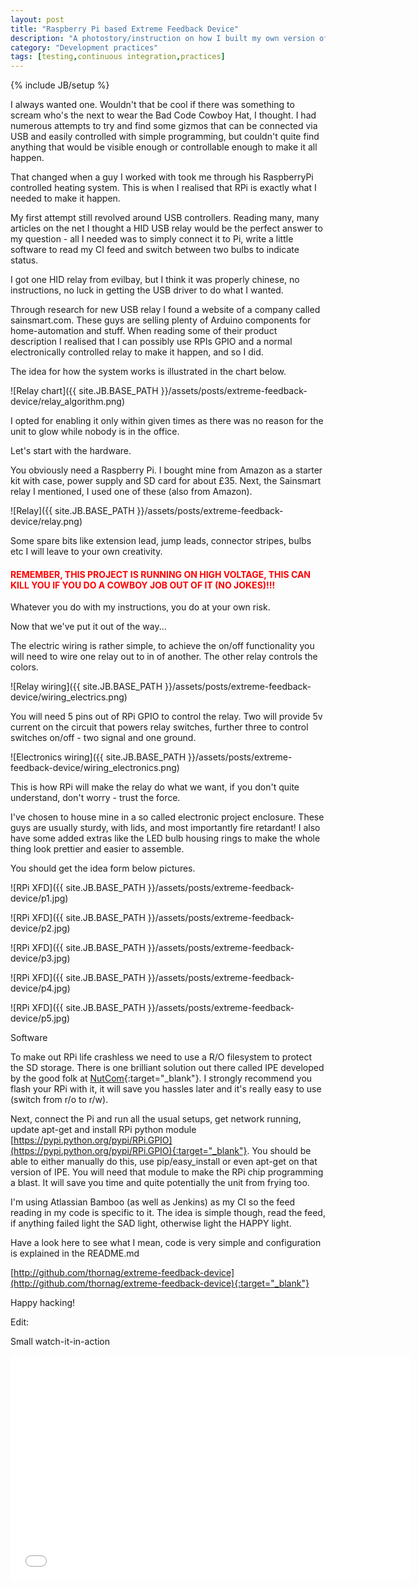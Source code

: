 ```yaml
---
layout: post
title: "Raspberry Pi based Extreme Feedback Device"
description: "A photostory/instruction on how I built my own version of continuous integration feedback device."
category: "Development practices"
tags: [testing,continuous integration,practices]
---
```

{% include JB/setup %}

I always wanted one. Wouldn't that be cool if there was something to scream who's the next to
wear the Bad Code Cowboy Hat, I thought. I had numerous attempts to try and find some gizmos
that can be connected via USB and easily controlled with simple programming, but couldn't quite
find anything that would be visible enough or controllable enough to make it all happen.

That changed when a guy I worked with took me through his RaspberryPi controlled heating system.
This is when I realised that RPi is exactly what I needed to make it happen.

My first attempt still revolved around USB controllers. Reading many, many articles on the net I thought
a HID USB relay would be the perfect answer to my question - all I needed was to simply connect it to Pi,
write a little software to read my CI feed and switch between two bulbs to indicate status.

I got one HID relay from evilbay, but I think it was properly chinese, no instructions, no luck in getting
the USB driver to do what I wanted.

Through research for new USB relay I found a website of a company called sainsmart.com. These guys are
selling plenty of Arduino components for home-automation and stuff. When reading some of their product description
I realised that I can possibly use RPIs GPIO and a normal electronically controlled relay to make it happen,
and so I did.

The idea for how the system works is illustrated in the chart below.

![Relay chart]({{ site.JB.BASE_PATH }}/assets/posts/extreme-feedback-device/relay_algorithm.png)

I opted for enabling it only within given times as there was no reason for the unit to glow while nobody is in the office.

Let's start with the hardware.

You obviously need a Raspberry Pi. I bought mine from Amazon as a starter kit with case, power supply and SD card for about £35.
Next, the Sainsmart relay I mentioned, I used one of these (also from Amazon).

![Relay]({{ site.JB.BASE_PATH }}/assets/posts/extreme-feedback-device/relay.png)

Some spare bits like extension lead, jump leads, connector stripes, bulbs etc I will leave to your own creativity.

<h4 style='color: red;'>REMEMBER, THIS PROJECT IS RUNNING ON HIGH VOLTAGE, THIS CAN KILL YOU IF YOU DO A COWBOY JOB OUT OF IT (NO JOKES)!!!</h4>

Whatever you do with my instructions, you do at your own risk.

Now that we've put it out of the way...

The electric wiring is rather simple, to achieve the on/off functionality you will need to wire one relay out to in of another. The other relay controls the colors.

![Relay wiring]({{ site.JB.BASE_PATH }}/assets/posts/extreme-feedback-device/wiring_electrics.png)

You will need 5 pins out of RPi GPIO to control the relay. Two will provide 5v current on the circuit that powers relay switches,
further three to control switches on/off - two signal and one ground.

![Electronics wiring]({{ site.JB.BASE_PATH }}/assets/posts/extreme-feedback-device/wiring_electronics.png)

This is how RPi will make the relay do what we want, if you don't quite understand, don't worry - trust the force.

I've chosen to house mine in a so called electronic project enclosure. These guys are usually sturdy, with lids, and most
importantly fire retardant! I also have some added extras like the LED bulb housing rings to make the whole thing look prettier
and easier to assemble.

You should get the idea form below pictures.

![RPi XFD]({{ site.JB.BASE_PATH }}/assets/posts/extreme-feedback-device/p1.jpg)

![RPi XFD]({{ site.JB.BASE_PATH }}/assets/posts/extreme-feedback-device/p2.jpg)

![RPi XFD]({{ site.JB.BASE_PATH }}/assets/posts/extreme-feedback-device/p3.jpg)

![RPi XFD]({{ site.JB.BASE_PATH }}/assets/posts/extreme-feedback-device/p4.jpg)

![RPi XFD]({{ site.JB.BASE_PATH }}/assets/posts/extreme-feedback-device/p5.jpg)


Software

To make out RPi life crashless we need to use a R/O filesystem to protect the SD storage. There is one brilliant solution out
there called IPE developed by the good folk at [NutCom](http://nutcom.hu/?page_id=143){:target="_blank"}. I strongly recommend you flash your RPi
with it, it will save you hassles later and it's really easy to use (switch from r/o to r/w).

Next, connect the Pi and run all the usual setups, get network running, update apt-get and install RPi python module [https://pypi.python.org/pypi/RPi.GPIO](https://pypi.python.org/pypi/RPi.GPIO){:target="_blank"}.
You should be able to either manually do this, use pip/easy_install or even apt-get on that version of IPE. You will need that module
to make the RPi chip programming a blast. It will save you time and quite potentially the unit from frying too.


I'm using Atlassian Bamboo (as well as Jenkins) as my CI so the feed reading in my code is specific to it. The idea is simple though, read the feed,
if anything failed light the SAD light, otherwise light the HAPPY light.

Have a look here to see what I mean, code is very simple and configuration is explained in the README.md

[http://github.com/thornag/extreme-feedback-device](http://github.com/thornag/extreme-feedback-device){:target="_blank"}

Happy hacking!

Edit:

Small watch-it-in-action

<iframe width="640" height="360" src="//www.youtube.com/embed/jqmdll4Odvk?feature=player_detailpage" frameborder="0" allowfullscreen></iframe>







